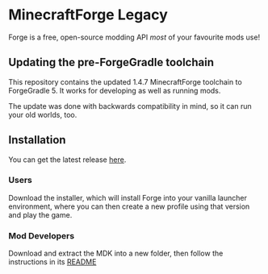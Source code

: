 # MinecraftForge Legacy

Forge is a free, open-source modding API *most* of your favourite mods use!

## Updating the pre-ForgeGradle toolchain

This repository contains the updated 1.4.7 MinecraftForge toolchain to ForgeGradle 5. It works for developing as well as running mods.

The update was done with backwards compatibility in mind, so it can run your old worlds, too.

## Installation

You can get the latest release [here](https://maven.su5ed.dev/#/releases/net/minecraftforge/forge).

### Users

Download the installer, which will install Forge into your vanilla launcher environment, where you can then create a new profile using that version and play the game.

### Mod Developers

Download and extract the MDK into a new folder, then follow the instructions in its [README](/mdk/README.md)
